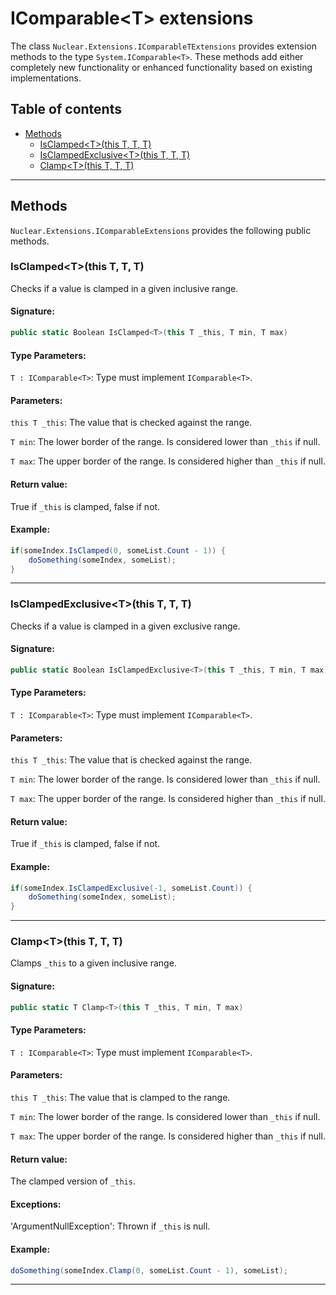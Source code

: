 # IComparable&lt;T&gt; extensions

The class `Nuclear.Extensions.IComparableTExtensions` provides extension methods to the type `System.IComparable<T>`.
These methods add either completely new functionality or enhanced functionality based on existing implementations.

## Table of contents

* [Methods](#methods)
  * [IsClamped&lt;T&gt;(this T, T, T)](#isclampedtthis-t-t-t)
  * [IsClampedExclusive&lt;T&gt;(this T, T, T)](#isclampedexclusivetthis-t-t-t)
  * [Clamp&lt;T&gt;(this T, T, T)](#clamptthis-t-t-t)

---

## Methods

`Nuclear.Extensions.IComparableExtensions` provides the following public methods.

### IsClamped&lt;T&gt;(this T, T, T)

Checks if a value is clamped in a given inclusive range.

#### Signature:

```csharp
public static Boolean IsClamped<T>(this T _this, T min, T max)
```

#### Type Parameters:

`T : IComparable<T>`: Type must implement `IComparable<T>`.

#### Parameters:

`this T _this`: The value that is checked against the range.

`T min`: The lower border of the range. Is considered lower than `_this` if null.

`T max`: The upper border of the range. Is considered higher than `_this` if null.

#### Return value:

True if `_this` is clamped, false if not.

#### Example:

```csharp
if(someIndex.IsClamped(0, someList.Count - 1)) {
    doSomething(someIndex, someList);
}
```

---

### IsClampedExclusive&lt;T&gt;(this T, T, T)

Checks if a value is clamped in a given exclusive range.

#### Signature:

```csharp
public static Boolean IsClampedExclusive<T>(this T _this, T min, T max)
```

#### Type Parameters:

`T : IComparable<T>`: Type must implement `IComparable<T>`.

#### Parameters:

`this T _this`: The value that is checked against the range.

`T min`: The lower border of the range. Is considered lower than `_this` if null.

`T max`: The upper border of the range. Is considered higher than `_this` if null.

#### Return value:

True if `_this` is clamped, false if not.

#### Example:

```csharp
if(someIndex.IsClampedExclusive(-1, someList.Count)) {
    doSomething(someIndex, someList);
}
```

---

### Clamp&lt;T&gt;(this T, T, T)

Clamps `_this` to a given inclusive range.

#### Signature:

```csharp
public static T Clamp<T>(this T _this, T min, T max)
```

#### Type Parameters:

`T : IComparable<T>`: Type must implement `IComparable<T>`.

#### Parameters:

`this T _this`: The value that is clamped to the range.

`T min`: The lower border of the range. Is considered lower than `_this` if null.

`T max`: The upper border of the range. Is considered higher than `_this` if null.

#### Return value:

The clamped version of `_this`.

#### Exceptions:

'ArgumentNullException': Thrown if `_this` is null.

#### Example:

```csharp
doSomething(someIndex.Clamp(0, someList.Count - 1), someList);
```

---